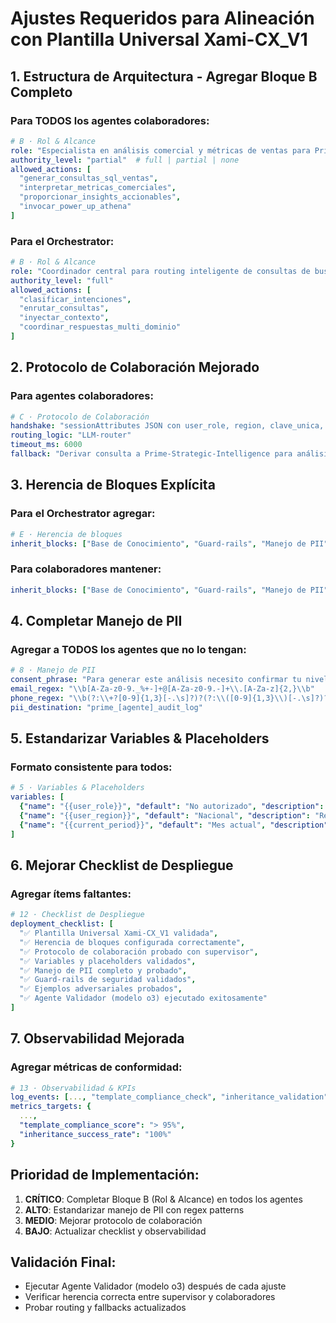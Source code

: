 # Ajustes Requeridos para Alineación con Plantilla Universal Xami-CX_V1

## 1. Estructura de Arquitectura - Agregar Bloque B Completo

### Para TODOS los agentes colaboradores:
```yaml
# B · Rol & Alcance
role: "Especialista en análisis comercial y métricas de ventas para Prime MX"
authority_level: "partial"  # full | partial | none
allowed_actions: [
  "generar_consultas_sql_ventas",
  "interpretar_metricas_comerciales", 
  "proporcionar_insights_accionables",
  "invocar_power_up_athena"
]
```

### Para el Orchestrator:
```yaml
# B · Rol & Alcance  
role: "Coordinador central para routing inteligente de consultas de business intelligence"
authority_level: "full"
allowed_actions: [
  "clasificar_intenciones",
  "enrutar_consultas",
  "inyectar_contexto",
  "coordinar_respuestas_multi_dominio"
]
```

## 2. Protocolo de Colaboración Mejorado

### Para agentes colaboradores:
```yaml
# C · Protocolo de Colaboración
handshake: "sessionAttributes JSON con user_role, region, clave_unica, period_context"
routing_logic: "LLM-router"
timeout_ms: 6000
fallback: "Derivar consulta a Prime-Strategic-Intelligence para análisis cross-domain"
```

## 3. Herencia de Bloques Explícita

### Para el Orchestrator agregar:
```yaml
# E · Herencia de bloques
inherit_blocks: ["Base de Conocimiento", "Guard-rails", "Manejo de PII"]
```

### Para colaboradores mantener:
```yaml
inherit_blocks: ["Base de Conocimiento", "Guard-rails", "Manejo de PII"]
```

## 4. Completar Manejo de PII

### Agregar a TODOS los agentes que no lo tengan:
```yaml
# 8 · Manejo de PII
consent_phrase: "Para generar este análisis necesito confirmar tu nivel de acceso"
email_regex: "\\b[A-Za-z0-9._%+-]+@[A-Za-z0-9.-]+\\.[A-Za-z]{2,}\\b"
phone_regex: "\\b(?:\\+?[0-9]{1,3}[-.\s]?)?(?:\\([0-9]{1,3}\\)[-.\s]?)?[0-9]{1,4}[-.\s]?[0-9]{1,4}[-.\s]?[0-9]{1,9}\\b"
pii_destination: "prime_[agente]_audit_log"
```

## 5. Estandarizar Variables & Placeholders

### Formato consistente para todos:
```yaml
# 5 · Variables & Placeholders
variables: [
  {"name": "{{user_role}}", "default": "No autorizado", "description": "Nivel jerárquico del usuario"},
  {"name": "{{user_region}}", "default": "Nacional", "description": "Región asignada al usuario"},
  {"name": "{{current_period}}", "default": "Mes actual", "description": "Período de análisis"}
]
```

## 6. Mejorar Checklist de Despliegue

### Agregar ítems faltantes:
```yaml
# 12 · Checklist de Despliegue
deployment_checklist: [
  "✅ Plantilla Universal Xami-CX_V1 validada",
  "✅ Herencia de bloques configurada correctamente",
  "✅ Protocolo de colaboración probado con supervisor",
  "✅ Variables y placeholders validados",
  "✅ Manejo de PII completo y probado",
  "✅ Guard-rails de seguridad validados",
  "✅ Ejemplos adversariales probados",
  "✅ Agente Validador (modelo o3) ejecutado exitosamente"
]
```

## 7. Observabilidad Mejorada

### Agregar métricas de conformidad:
```yaml
# 13 · Observabilidad & KPIs
log_events: [..., "template_compliance_check", "inheritance_validation"]
metrics_targets: {
  ...,
  "template_compliance_score": "> 95%",
  "inheritance_success_rate": "100%"
}
```

## Prioridad de Implementación:

1. **CRÍTICO**: Completar Bloque B (Rol & Alcance) en todos los agentes
2. **ALTO**: Estandarizar manejo de PII con regex patterns
3. **MEDIO**: Mejorar protocolo de colaboración
4. **BAJO**: Actualizar checklist y observabilidad

## Validación Final:
- Ejecutar Agente Validador (modelo o3) después de cada ajuste
- Verificar herencia correcta entre supervisor y colaboradores
- Probar routing y fallbacks actualizados